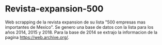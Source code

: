 # Revista-expansion-500
Web scrapping de la revista expansion de su lista "500 empresas mas importantes de Mexico". Se genero una base de datos con la lista para los años 2014, 2015 y 2018. Para la base de 2014 se extrajo la informacion de la pagina https://web.archive.org/.
